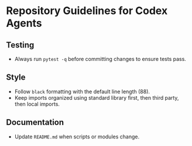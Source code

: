 # Repository Guidelines for Codex Agents

## Testing
- Always run `pytest -q` before committing changes to ensure tests pass.

## Style
- Follow `black` formatting with the default line length (88).
- Keep imports organized using standard library first, then third party, then local imports.

## Documentation
- Update `README.md` when scripts or modules change.

